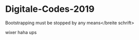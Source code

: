 # Digitale-Codes-2019

<breite schrift>Bootstrapping must be stopped by any means</breite schrift>

wixer haha ups